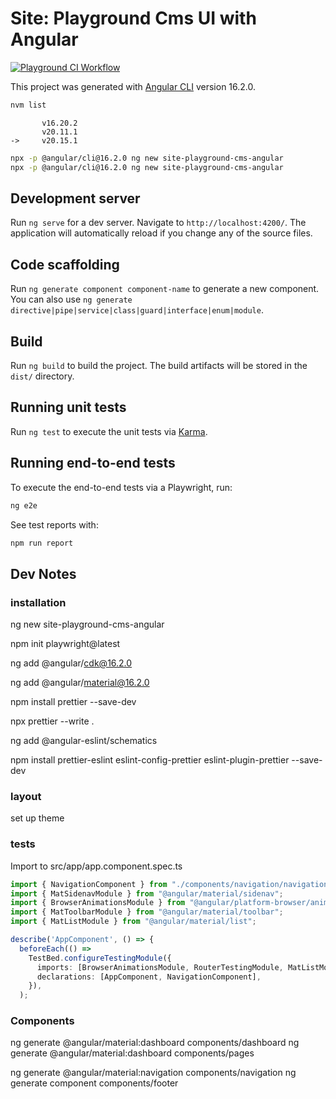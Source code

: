 # Site: Playground Cms UI with Angular

[![Playground CI Workflow](https://github.com/gammamatrix/site-playground-cms-angular/actions/workflows/playwright.yml/badge.svg?branch=develop)](.github/workflows/playwright.yml)

This project was generated with [Angular CLI](https://github.com/angular/angular-cli) version 16.2.0.

```sh
nvm list
```

```
       v16.20.2
       v20.11.1
->     v20.15.1
```

```sh
npx -p @angular/cli@16.2.0 ng new site-playground-cms-angular
npx -p @angular/cli@16.2.0 ng new site-playground-cms-angular
```

## Development server

Run `ng serve` for a dev server. Navigate to `http://localhost:4200/`. The application will automatically reload if you change any of the source files.

## Code scaffolding

Run `ng generate component component-name` to generate a new component. You can also use `ng generate directive|pipe|service|class|guard|interface|enum|module`.

## Build

Run `ng build` to build the project. The build artifacts will be stored in the `dist/` directory.

## Running unit tests

Run `ng test` to execute the unit tests via [Karma](https://karma-runner.github.io).

## Running end-to-end tests

To execute the end-to-end tests via a Playwright, run:

```sh
ng e2e
```

See test reports with:

```sh
npm run report
```

## Dev Notes

### installation

ng new site-playground-cms-angular

npm init playwright@latest

ng add @angular/cdk@16.2.0

ng add @angular/material@16.2.0

npm install prettier --save-dev

npx prettier --write .

ng add @angular-eslint/schematics

npm install prettier-eslint eslint-config-prettier eslint-plugin-prettier --save-dev

### layout

set up theme

### tests

Import to src/app/app.component.spec.ts

```ts
import { NavigationComponent } from "./components/navigation/navigation.component";
import { MatSidenavModule } from "@angular/material/sidenav";
import { BrowserAnimationsModule } from "@angular/platform-browser/animations";
import { MatToolbarModule } from "@angular/material/toolbar";
import { MatListModule } from "@angular/material/list";
```

```ts
describe('AppComponent', () => {
  beforeEach(() =>
    TestBed.configureTestingModule({
      imports: [BrowserAnimationsModule, RouterTestingModule, MatListModule, MatSidenavModule, MatToolbarModule],
      declarations: [AppComponent, NavigationComponent],
    }),
  );
```

### Components

ng generate @angular/material:dashboard components/dashboard
ng generate @angular/material:dashboard components/pages

ng generate @angular/material:navigation components/navigation
ng generate component components/footer
